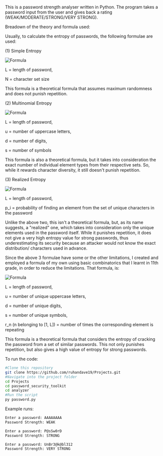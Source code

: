This is a password strength analyser written in Python. The program takes a password input from the user and gives back a rating (WEAK/MODERATE/STRONG/VERY STRONG).

Breadown of the theory and formula used:

Usually, to calculate the entropy of passwords, the following formulae are used:

(1) Simple Entropy

![Formula](https://latex.codecogs.com/svg.image?\color{blue}\H=L.log_2N)

L = length of password, 

N = character set size

This formula is a theoretical formula that assumes maximum randomness and does not punish repetition.

(2) Multinomial Entropy

![Formula](https://latex.codecogs.com/svg.image?\color{blue}\&space;H=log_2((L!*26^u*26^l*10^d*32*s)/(u!l!d!s!)))

L = length of password,

u = number of uppercase letters,

d = number of digits,

s = number of symbols

This formula is also a theoretical formula, but it takes into consideration the exact number of individual element types from their respective sets. So, while it rewards character diversity, it still doesn't punish repetition. 

(3) Realized Entropy

![Formula](https://latex.codecogs.com/svg.image?\color{blue}\H=-\sum_{i}p_ilog_2(p_i)=-L*(p_i.log_2(p_i)))

L = length of password,

p_i = probability of finding an element from the set of unique characters in the password

Unlike the above two, this isn't a theoretical formula, but, as its name suggests, a "realized" one, which takes into consideration only the unique elements used in the password itself. While it punishes repetition, it does not give a very high entropy value for strong passwords, thus underestimating its security because an attacker would not know the exact distribution/ characters used in advance.


Since the above 3 formulae have some or the other limitations, I created and employed a formula of my own using basic combinatorics that I learnt in 11th grade, in order to reduce the limitations. That formula, is:

![Formula](https://latex.codecogs.com/svg.image?\color{blue}\&space;H=log_2(((_{uc}^{26}\textrm{C})*(_{lc}^{26}\textrm{C})*(_{d}^{10}\textrm{C})*(_{s}^{32}\textrm{C})*L!)/(r_1!r_2!..r_L!)))

L = length of password,

u = number of unique uppercase letters,

d = number of unique digits,

s = number of unique symbols,

r_n (n belonging to [1, L]) = number of times the corresponding element is repeating

This formula is a theoretical formula that considers the entropy of cracking the password from a set of similar passwords. This not only punishes repetition, but also gives a high value of entropy for strong passwords.

To run the code:
```bash
#Clone this repository
git clone https://github.com/ruhandave19/Projects.git
#Navigate into the project folder
cd Projects
cd password_security_toolkit
cd analyzer
#Run the script
py password.py
```

Example runs:
```bash
Enter a password: AAAAAAAA
Password Strength: WEAK 
```

```bash
Enter a password: P@sSw0rD
Password Strength: STRONG 
```

```bash
Enter a password: UnBr3@k@bl312
Password Strength: VERY STRONG 
```
